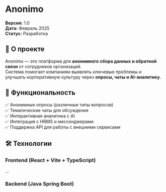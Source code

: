 # Anonimo

**Версия:** 1.0  
**Дата:** Февраль 2025  
**Статус:** Разработка  

## 📌 О проекте  
Anonimo — это платформа для **анонимного сбора данных и обратной связи** от сотрудников организаций.  
Система помогает компаниям выявлять ключевые проблемы и улучшать корпоративную культуру через **опросы, чаты и AI-аналитику**.  

## 🚀 Функциональность  
✅ Анонимные опросы (различные типы вопросов)  
✅ Тематические чаты для обсуждения  
✅ Интерактивная аналитика с AI  
✅ Интеграция с HRMS и мессенджерами  
✅ Поддержка API для работы с внешними сервисами  

## 🛠️ Технологии  
### **Frontend** (React + Vite + TypeScript)  
...
### **Backend** (Java Spring Boot)  


